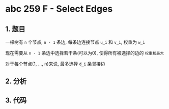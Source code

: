 # abc 259 F - Select Edges

## 1. 题目

一棵树有 `n` 个节点, `n - 1` 条边, 每条边连接节点 `u_i` 和 `v_i`, 权重为 `w_i`

现在需要从 `n - 1` 条边中选择若干条(可以为0), 使得所有被选择的边的 `权重和最大`

对于每个节点(1, ..., n)来说, 最多选择 `d_i` 条邻接边

## 2. 分析


## 3. 代码

```c++

```

